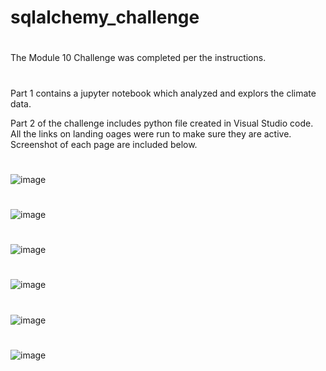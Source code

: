 # sqlalchemy_challenge
#
The Module 10 Challenge was completed per the instructions.
#
Part 1 contains a jupyter notebook which analyzed and explors the climate data.

Part 2 of the challenge includes python file created in Visual Studio code. All the links on landing oages were run to make sure they are active.
Screenshot of each page are included below.
#
![image](https://github.com/user-attachments/assets/da8630d7-870d-45be-8949-72f01dd3d34e)
#
![image](https://github.com/user-attachments/assets/f7b8f12e-6cdc-40f8-82fc-c51012ae5c0c)
#
![image](https://github.com/user-attachments/assets/fc6bc549-43f3-48b1-86aa-c77387b29bd0)
#
![image](https://github.com/user-attachments/assets/e75103ba-5357-433f-b84e-737976e82303)
#
![image](https://github.com/user-attachments/assets/b69f2188-7c45-49eb-8ce8-5733f4fc8d37)
#
 ![image](https://github.com/user-attachments/assets/bc59cabe-8c92-4e16-9b9c-4e681851ef03)
 
